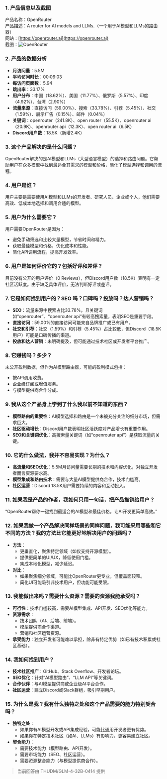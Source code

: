 
### 1. 产品信息以及截图  
产品名称：OpenRouter  
产品描述：A router for AI models and LLMs.（一个用于AI模型和LLMs的路由器）  
网站：[https://openrouter.ai](https://openrouter.ai)  
截图：![OpenRouter](https://cdn-images.toolify.ai/170349916049388227.jpg)  

### 2. 产品的数据分析  
- **月访问量**：5.5M  
- **平均访问时长**：00:06:03  
- **每访问页面数**：5.94  
- **跳出率**：33.17%  
- **用户分布**：中国（18.62%）、美国（11.77%）、俄罗斯（5.57%）、印度（4.92%）、台湾（2.90%）  
- **流量来源**：直接访问（59.00%）、搜索（33.78%）、引荐（5.45%）、社交（1.59%）、展示广告（0.15%）、邮件（0.04%）  
- **关键词**：openrouter（241.8K）、open router（55.5K）、openrouter ai（20.9K）、openrouter api（12.3K）、open router ai（6.5K）  
- **Discord用户数**：18.5K（新增2.4K）  

### 3. 这个产品解决的是什么问题？  
OpenRouter解决的是AI模型和LLMs（大型语言模型）的选择和路由问题。它帮助用户在众多模型中找到最适合其需求的模型和价格，简化了模型选择和调用的流程。  

### 4. 用户是谁？  
用户主要是需要使用AI模型和LLMs的开发者、研究人员、企业或个人，他们需要高效、低成本地选择和调用合适的模型。  

### 5. 用户为什么需要它？  
用户需要OpenRouter是因为：  
- 避免手动筛选和比较大量模型，节省时间和精力。  
- 获取最佳模型和价格，优化成本和性能。  
- 简化API调用流程，提高开发效率。  

### 6. 用户是如何评价它的？包括好评和差评？  
目前没有公开的用户评价（0 Reviews），但Discord用户数（18.5K）表明有一定社区活跃度。由于缺乏具体评价，无法判断好评或差评。  

### 7. 它是如何找到用户的？SEO 吗？口碑吗？投放吗？达人营销吗？  
- **SEO**：流量来源中搜索占比33.78%，且关键词如“openrouter”、“openrouter api”有较高搜索量，表明SEO是重要手段。  
- **直接访问**：59.00%的直接访问可能来自品牌推广或已有用户。  
- **社交和引荐**：社交（1.59%）和引荐（5.45%）占比较低，但Discord（18.5K用户）可能是口碑传播的渠道。  
- **投放和达人营销**：未明确提及，但可能通过技术社区或开发者平台推广。  

### 8. 它赚钱吗？多少？  
未公开盈利数据，但作为AI模型路由器，可能的盈利模式包括：  
- 按API调用收费。  
- 企业级订阅或增值服务。  
- 与模型提供商合作分成。  

### 9. 我从这个产品身上学到了什么我以前不知道的东西？  
- **模型路由的重要性**：AI模型选择和路由是一个未被充分关注的细分市场，但需求巨大。  
- **社区驱动增长**：Discord用户数表明社区活跃度对产品增长有重要作用。  
- **SEO和关键词优化**：高搜索量关键词（如“openrouter api”）是获取流量的关键。  

### 10. 它的什么做法，我并不容易实现？为什么？  
- **高流量和SEO优化**：5.5M月访问量需要长期的技术和内容优化，对独立开发者而言资源要求高。  
- **模型集成和路由技术**：需要与大量AI模型提供商合作，技术门槛高。  
- **社区运营**：Discord 18.5K用户需要持续的内容和互动投入。  

### 11. 如果我是产品的作者，我如何只用一句话，把产品推销给用户？  
“OpenRouter帮你一键找到最适合的AI模型和最佳价格，让AI开发更简单高效。”  

### 12. 如果我做一个产品解决同样场景的同样问题，我可能采用哪些和它不同的方法？我的方法比它能更好地解决用户的问题吗？  
- **方法**：  
  - 更垂直化，聚焦特定领域（如仅支持开源模型）。  
  - 提供更简单的UI/UX，降低使用门槛。  
  - 集成本地化模型，减少延迟。  
- **对比**：  
  - 如果聚焦细分领域，可能比OpenRouter更专业，但覆盖面较窄。  
  - 简化UI可能吸引非技术用户，但功能可能受限。  

### 13. 我能做出来吗？需要什么资源？需要的资源我能承受吗？  
- **可行性**：技术门槛较高，需要AI模型集成、API开发、SEO优化等能力。  
- **资源需求**：  
  - 技术团队（AI、后端、前端）。  
  - 模型提供商合作渠道。  
  - 营销和社区运营资源。  
- **承受能力**：独立开发者可能难以承担，除非有特定优势（如已有技术积累或社区基础）。  

### 14. 我如何找到用户？  
- **技术社区推广**：GitHub、Stack Overflow、开发者论坛。  
- **SEO优化**：针对“AI模型路由”、“LLM API”等关键词。  
- **合作伙伴**：与AI模型提供商或企业级AI平台合作。  
- **社区运营**：建立Discord或Slack群组，吸引早期用户。  

### 15. 为什么是我？我有什么独特之处和这个产品需要的能力特别契合吗？  
- **独特之处**：  
  - 如果你有AI模型开发或API集成经验，可能比通用开发者更有优势。  
  - 如果你在特定技术社区（如AI、LLMs）有影响力，更容易建立社区。  
- **契合能力**：  
  - 需要技术能力（模型路由、API开发）。  
  - 需要市场能力（SEO、社区运营）。  
  - 需要资源整合能力（与模型提供商合作）。  

> 当前回答由 THUDM/GLM-4-32B-0414 提供